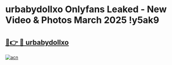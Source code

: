 # urbabydollxo Onlyfans Leaked - New Video & Photos March 2025 !y5ak9

# <h2><a href="https://z863qw.iuczelnia.edu.pl?title=urbabydollxo&ref=y5ak9">🔗👉 🔴 urbabydollxo</a></h2>

[![acn](https://github.com/user-attachments/assets/0f9c940e-d8b0-45ae-aac7-cd30a18b3e1c)](https://z863qw.iuczelnia.edu.pl?title=urbabydollxo&ref=y5ak9)

